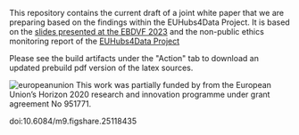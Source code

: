 This repository contains the current draft of a joint white paper that we are preparing based on the findings within the EUHubs4Data Project.
It is based on the [slides presented at the EBDVF 2023](https://european-big-data-value-forum.eu/wp-content/uploads/2023/11/EUH4D-EBDVF-2023_TR_Data_Ethics.pdf) and the non-public ethics monitoring report of the [EUHubs4Data Project](https://euhubs4data.eu/) 

Please see the build artifacts under the "Action" tab to download an updated prebuild pdf version of the latex sources.

![europeanunion](https://github.com/EUH4DEthics/Whitepaper/assets/566485/41ec13d7-dfb8-4818-8503-683ec26d4727)
This work was partially funded by from the European Union’s Horizon 2020 research and innovation programme under grant agreement No 951771.


doi:10.6084/m9.figshare.25118435 

